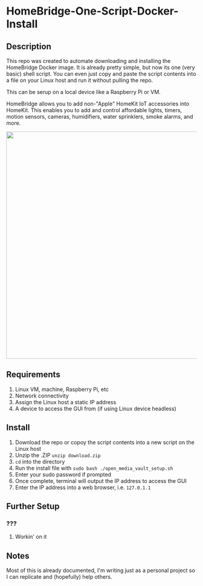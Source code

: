 # HomeBridge-One-Script-Docker-Install
## Description
This repo was created to automate downloading and installing the HomeBridge Docker image. It is already pretty simple, but now its one (very basic) shell script. You can even just copy and paste the script contents into a file on your Linux host and run it without pulling the repo.

This can be serup on a local device like a Raspberry Pi or VM.

HomeBridge allows you to add non-"Apple" HomeKit IoT accessories into HomeKit. This enables you to add and control affordable lights, timers, motion sensors, cameras, humidifiers, water sprinklers, smoke alarms, and more.

<img src="" alt="" width="600"/>

## Requirements
1. Linux VM, machine, Raspberry Pi, etc
3. Network connectivity
4. Assign the Linux host a static IP address
5. A device to access the GUI from (if using Linux device headless)
## Install
1. Download the repo or copoy the script contents into a new script on the Linux host
2. Unzip the .ZIP `unzip download.zip`
3. `cd` into the directory
4. Run the install file with `sudo bash ./open_media_vault_setup.sh`
5. Enter your sudo password if prompted
6. Once complete, terminal will output the IP address to access the GUI
7. Enter the IP address into a web browser, i.e. `127.0.1.1`
## Further Setup
### ???
1. Workin' on it

## Notes
Most of this is already documented, I'm writing just as a personal project so I can replicate and (hopefully) help others.
